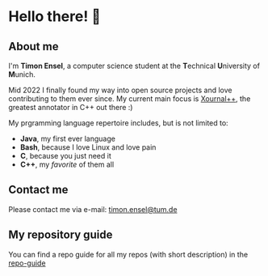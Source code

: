 # Hello there! 👋

## About me
I'm **Timon Ensel**, a computer science student at the **T**echnical **U**niversity of **M**unich.

Mid 2022 I finally found my way into open source projects and love contributing to them ever since. My current main focus is [Xournal++](https://github.com/xournalpp/xournalpp), the greatest annotator in C++ out there :)

  
My prgramming language repertoire includes, but is not limited to:
- **Java**, my first ever language
- **Bash**, because I love Linux and love pain 
- **C**, because you just need it
- **C++**, my *favorite* of them all

## Contact me
Please contact me via e-mail: timon.ensel@tum.de

## My repository guide
You can find a repo guide for all my repos (with short description) in the [repo-guide](https://github.com/forgottosave/forgottosave/blob/main/repo-guide.md)

<!---
forgottosave/forgottosave is a special repository because its `README.md` (this file) appears on your GitHub profile.
--->

